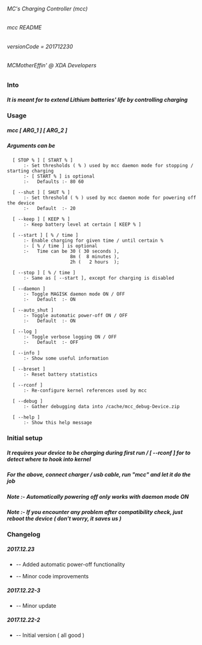 ###### MC's Charging Controller (mcc)
###### mcc README
###### versionCode = 201712230
###### MCMotherEffin' @ XDA Developers


### Into


##### It is meant for to extend Lithium batteries' life by controlling charging


### Usage

##### mcc [ ARG_1 ] [ ARG_2 ]

##### Arguments can be

      [ STOP % ] [ START % ]
          :- Set thresholds ( % ) used by mcc daemon mode for stopping / starting charging
          :- [ START % ] is optional
          :-   Defaults :- 80 60

      [ --shut ] [ SHUT % ]
          :- Set threshold ( % ) used by mcc daemon mode for powering off the device
          :-   Default  :- 20

      [ --keep ] [ KEEP % ]
          :- Keep battery level at certain [ KEEP % ]

      [ --start ] [ % / time ]
          :- Enable charging for given time / until certain % 
          :- [ % / time ] is optional
          :-   Time can be 30 ( 30 seconds ),
                           8m (  8 minutes ),
                           2h (   2 hours  );

      [ --stop ] [ % / time ]
          :- Same as [ --start ], except for charging is disabled

      [ --daemon ]
          :- Toggle MAGISK daemon mode ON / OFF
          :-   Default  :- ON

      [ --auto_shut ]
          :- Toggle automatic power-off ON / OFF
          :-   Default  :- ON

      [ --log ]
          :- Toggle verbose logging ON / OFF
          :-   Default  :- OFF

      [ --info ]
          :- Show some useful information

      [ --breset ]
          :- Reset battery statistics

      [ --rconf ]
          :- Re-configure kernel references used by mcc

      [ --debug ]
          :- Gather debugging data into /cache/mcc_debug-Device.zip

      [ --help ]
          :- Show this help message


### Initial setup


##### It requires your device to be charging during first run / [ --rconf ] for to detect where to hook into kernel

##### For the above, connect charger / usb cable, run "mcc" and let it do the job

##### Note :- Automatically powering off only works with daemon mode ON

##### Note :- If you encounter any problem after compatibility check, just reboot the device ( don't worry, it saves us )

### Changelog

##### 2017.12.23

* -- Added automatic power-off functionality

* -- Minor code improvements

##### 2017.12.22-3

*  -- Minor update

##### 2017.12.22-2

*  -- Initial version ( all good )

